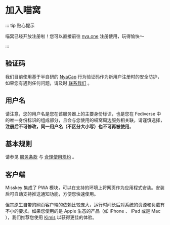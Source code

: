 # 加入喵窝

::: tip 贴心提示

喵窝已经开放注册啦！您可以直接前往 [nya.one] 注册使用，玩得愉快～

[nya.one]: https://nya.one

:::

## 验证码

我们目前使用基于半自研的 [NyaCap] 行为验证码作为新用户注册时的安全防护，如果您有遇到任何问题，请及时 [联系我们] 。

[NyaCap]: https://nyacap.com
[联系我们]: /contact/

## 用户名

请注意，您的用户名是您在该服务器上的主要身份标识，也是您在 Fediverse 中的唯一身份标识的组成部分，且会与您使用的喵窝周边服务相关联，请谨慎选择，**注册后不可修改，同一用户名（不区分大小写）也不可再被使用**。

## 基本规则

请参见 [服务条款] 与 [合理使用规约] 。

[服务条款]: /tos/
[合理使用规约]: /aup/

## 客户端

Misskey 集成了 PWA 模块，可以在支持的环境上将网页作为应用程式安装。安装后可自动支持推送通知功能，方便您快速使用。

但其原生自带的网页客户端的依赖比较庞大，运行时间长后对系统的资源和负载有不小的要求。如果您使用的是 Apple 生态的产品（如 iPhone 、 iPad 或是 Mac ），我们推荐您使用 [Kimis] 以获得更佳的体验。

[Kimis]: https://github.com/Lakr233/Kimis
